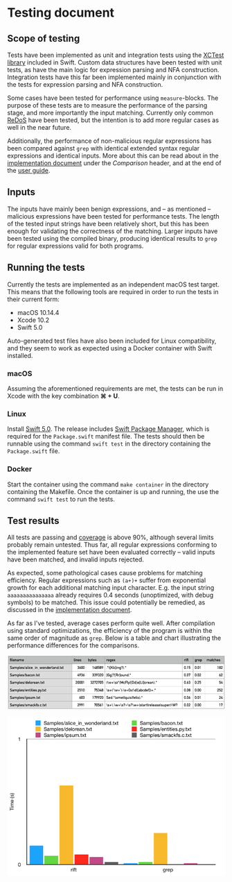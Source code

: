 # Testing document

## Scope of testing

Tests have been implemented as unit and integration tests using the [XCTest library][xctest] included in Swift. Custom data structures have been tested with unit tests, as have the main logic for expression parsing and NFA construction. Integration tests have this far been implemented mainly in conjunction with the tests for expression parsing and NFA construction.

Some cases have been tested for performance using `measure`-blocks. The purpose of these tests are to measure the performance of the parsing stage, and more importantly the input matching. Currently only common [ReDoS][redos] have been tested, but the intention is to add more regular cases as well in the near future.

Additionally, the performance of non-malicious regular expressions has been compared against `grep` with identical extended syntax regular expressions and identical inputs. More about this can be read about in the [implementation document](IMPLEMENTATION.md#Comparison) under the *Comparison* header, and at the end of the [user guide](USAGE.md#Release).


## Inputs

The inputs have mainly been benign expressions, and – as mentioned – malicious expressions have been tested for performance tests. The length of the tested input strings have been relatively short, but this has been enough for validating the correctness of the matching. Larger inputs have been tested using the compiled binary, producing identical results to `grep` for regular expressions valid for both programs.


## Running the tests

Currently the tests are implemented as an independent macOS test target. This means that the following tools are required in order to run the tests in their current form:

- macOS 10.14.4
- Xcode 10.2
- Swift 5.0

Auto-generated test files have also been included for Linux compatibility, and they seem to work as expected using a Docker container with Swift installed.

### macOS

Assuming the aforementioned requirements are met, the tests can be run in Xcode with the key combination **⌘ + U**.

### Linux

Install [Swift 5.0][swift]. The release includes [Swift Package Manager][spm], which is required for the `Package.swift` manifest file. The tests should then be runnable using the command `swift test` in the directory containing the `Package.swift` file.

### Docker

Start the container using the command `make container` in the directory containing the Makefile. Once the container is up and running, the use the command `swift test` to run the tests.


## Test results

All tests are passing and [coverage](coverage.txt) is above 90%, although several limits probably remain untested. Thus far, all regular expressions conforming to the implemented feature set have been evaluated correctly – valid inputs have been matched, and invalid inputs rejected.

As expected, some pathological cases cause problems for matching efficiency. Regular expressions such as `(a+)+` suffer from exponential growth for each additional matching input character. E.g. the input string `aaaaaaaaaaaaaaa` already requires 0.4 seconds (unoptimized, with debug symbols) to be matched. This issue could potentially be remedied, as discussed in the [implementation document](IMPLEMENTATION.md).

As far as I've tested, average cases perform quite well. After compilation using standard optimizations, the efficiency of the program is within the same order of magnitude as `grep`. Below is a table and chart illustrating the performance differences for the comparisons.

![Table](Images/comparison-table.png)

![Chart](Images/comparison-chart.png)



[xctest]: https://github.com/apple/swift-corelibs-xctest
[redos]: https://en.wikipedia.org/wiki/ReDoS
[swift]: https://swift.org/download/
[spm]: https://swift.org/package-manager/
